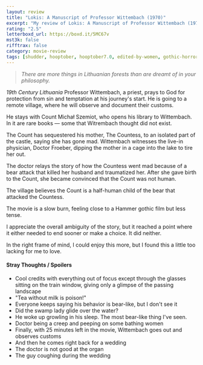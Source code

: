 ```yaml
---
layout: review
title: "Lokis: A Manuscript of Professor Wittembach (1970)"
excerpt: "My review of Lokis: A Manuscript of Professor Wittembach (1970)"
rating: "2.5"
letterboxd_url: https://boxd.it/5MC67v
mst3k: false
rifftrax: false
category: movie-review
tags: [shudder, hooptober, hooptober7.0, edited-by-women, gothic-horror, folk-horror:-a-study]
---
```


<blockquote><i>There are more things in Lithuanian forests than are dreamt of in your philosophy.</i></blockquote>

<i>19th Century Lithuania</i>
Professor Wittembach, a priest, prays to God for protection from sin and temptation at his journey's start. He is going to a remote village, where he will observe and document their customs.

He stays with Count Michał Szemiot, who opens his library to Wittembach. In it are rare books — some that Witrembach thought did not exist.

The Count has sequestered his mother, The Countess, to an isolated part of the castle, saying she has gone mad. Wittembach witnesses the live-in physician, Doctor Froeber, dipping the mother in a cage into the lake to tire her out.

The doctor relays the story of how the Countess went mad because of a bear attack that killed her husband and traumatized her. After she gave birth to the Count, she became convinced that the Count was not human.

The village believes the Count is a half-human child of the bear that attacked the Countess.

The movie is a slow burn, feeling close to a Hammer gothic film but less tense.

I appreciate the overall ambiguity of the story, but it reached a point where it either needed to end sooner or make a choice. It did neither.

In the right frame of mind, I could enjoy this more, but I found this a little too lacking for me to love.

#### Stray Thoughts / Spoilers

- Cool credits with everything out of focus except through the glasses sitting on the train window, giving only a glimpse of the passing landscape
- "Tea without milk is poison!"
- Everyone keeps saying his behavior is bear-like, but I don't see it
- Did the swamp lady glide over the water?
- He woke up growling in his sleep. The most bear-like thing I've seen.
- Doctor being a creep and peeping on some bathing women
- Finally, with 25 minutes left in the movie, Wittembach goes out and observes customs
- And then he comes right back for a wedding
- The doctor is not good at the organ
- The guy coughing during the wedding
